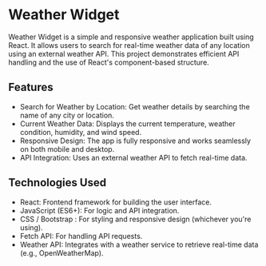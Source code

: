 # Weather Widget
Weather Widget is a simple and responsive weather application built using React. It allows users to search for real-time weather data of any location using an external weather API. This project demonstrates efficient API handling and the use of React's component-based structure.

## Features
* Search for Weather by Location: Get weather details by searching the name of any city or location.
* Current Weather Data: Displays the current temperature, weather condition, humidity, and wind speed.
* Responsive Design: The app is fully responsive and works seamlessly on both mobile and desktop.
* API Integration: Uses an external weather API to fetch real-time data.
## Technologies Used
* React: Frontend framework for building the user interface.
* JavaScript (ES6+): For logic and API integration.
* CSS / Bootstrap : For styling and responsive design (whichever you're using).
* Fetch API: For handling API requests.
* Weather API: Integrates with a weather service to retrieve real-time data (e.g., OpenWeatherMap).

